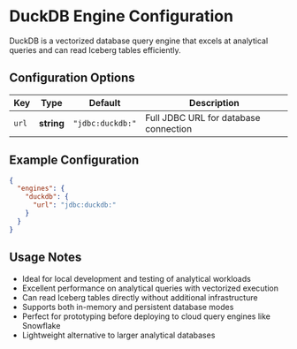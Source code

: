 # DuckDB Engine Configuration

DuckDB is a vectorized database query engine that excels at analytical queries and can read Iceberg tables efficiently.

## Configuration Options

| Key   | Type       | Default          | Description                           |
|-------|------------|------------------|---------------------------------------|
| `url` | **string** | `"jdbc:duckdb:"` | Full JDBC URL for database connection |

## Example Configuration

```json
{
  "engines": {
    "duckdb": {
      "url": "jdbc:duckdb:"
    }
  }
}
```

## Usage Notes

- Ideal for local development and testing of analytical workloads
- Excellent performance on analytical queries with vectorized execution
- Can read Iceberg tables directly without additional infrastructure
- Supports both in-memory and persistent database modes
- Perfect for prototyping before deploying to cloud query engines like Snowflake
- Lightweight alternative to larger analytical databases